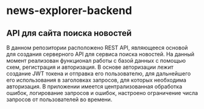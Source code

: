 # news-explorer-backend

## API для сайта поиска новостей

В данном репозитории расположено REST API, являющееся основой для создания серверного API для сервиса поиска новостей. На данный момент реализован функционал работы с базой данных с помощью схем, регистрация и авторизация. В основе авторизации лежит создание JWT токена и отправка его пользователю, для дальнейшего его использования в заголовках запросов, для которых необходима авторизация. В приложении имеется централизованная обработка ошибок, логирование запросов и ошибок, настроено ограничение числа запросов от пользователей во времени.
